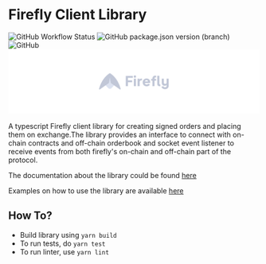 # Firefly Client Library
![GitHub Workflow Status](https://img.shields.io/github/actions/workflow/status/fireflyprotocol/firefly-client/publish_to_npm.yml)
![GitHub package.json version (branch)](https://img.shields.io/github/package-json/v/fireflyprotocol/firefly-client/main)
![GitHub](https://img.shields.io/github/license/fireflyprotocol/firefly-client)
[<img alt="Firefly logo" src="res/banner.png" />](#)


A typescript Firefly client library for creating signed orders and placing them on exchange.The library provides an interface to connect with on-chain contracts and off-chain orderbook and socket event listener to receive events from both firefly's on-chain and off-chain part of the protocol. 

The documentation about the library could be found [here](https://docs.firefly.exchange)

Examples on how to use the library are available [here](https://github.com/fireflyprotocol/FireflyClient/tree/main/examples)

## How To?
- Build library using `yarn build`
- To run tests, do `yarn test`
- To run linter, use `yarn lint`
